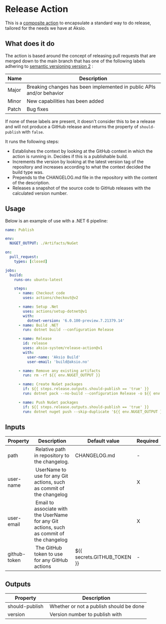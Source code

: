 # Release Action

This is a [composite action](https://docs.github.com/en/actions/creating-actions/creating-a-composite-action) to encapsulate
a standard way to do release, tailored for the needs we have at Aksio.

## What does it do

The action is based around the concept of releasing pull requests that are merged down to the main branch that has
one of the following labels adhering to [semantic versioning version 2](https://semver.org) :

| Name | Description |
| ---- | ----------- |
| Major | Breaking changes has been implemented in public APIs and/or behavior |
| Minor | New capabilities has been added |
| Patch | Bug fixes |

If none of these labels are present, it doesn't consider this to be a release and will not produce a GitHub release and returns
the property of `should-publish` with `false`.

It runs the following steps:

* Establishes the context by looking at the GitHub context in which the action is running in. Decides if this is a publishable build.
* Increments the version by looking at the latest version tag of the repository and increases according to what the context decided the build type was.
* Prepends to the CHANGELOG.md file in the repository with the content of the description.
* Releases a snapshot of the source code to GitHub releases with the calculated version number.

## Usage

Below is an example of use with a .NET 6 pipeline:

```yml
name: Publish

env:
  NUGET_OUTPUT: ./Artifacts/NuGet

on:
  pull_request:
    types: [closed]  

jobs:
  build:
    runs-on: ubuntu-latest

    steps:
      - name: Checkout code
        uses: actions/checkout@v2

      - name: Setup .Net
        uses: actions/setup-dotnet@v1
        with:
          dotnet-version: '6.0.100-preview.7.21379.14'
      - name: Build .NET
        run: dotnet build --configuration Release

      - name: Release
        id: release
        uses: aksio-system/release-action@v1
        with:
          user-name: 'Aksio Build'
          user-email: 'build@aksio.no'

      - name: Remove any existing artifacts
        run: rm -rf ${{ env.NUGET_OUTPUT }}

      - name: Create NuGet packages
        if: ${{ steps.release.outputs.should-publish == 'true' }}
        run: dotnet pack --no-build --configuration Release -o ${{ env.NUGET_OUTPUT }} -p:PackageVersion=${{ steps.release.outputs.version }} -p:IncludeSymbols=true -p:SymbolPackageFormat=snupkg

      - name: Push NuGet packages
        if: ${{ steps.release.outputs.should-publish == 'true' }}
        run: dotnet nuget push --skip-duplicate '${{ env.NUGET_OUTPUT }}/*.nupkg' --api-key ${{ secrets.NUGET_API_KEY }} --source https://api.nuget.org/v3/index.json
```

## Inputs

| Property | Description | Default value | Required |
| -------- | ----------- | ------------- | -------- |
| path | Relative path in repository to the changelog. | CHANGELOG.md | - |
| user-name | UserName to use for any Git actions, such as commit of the changelog | | X |
| user-email | Email to associate with the UserName for any Git actions, such as commit of the changelog | | X |
| github-token | The GitHub token to use for any GitHub actions | ${{ secrets.GITHUB_TOKEN }} | - |

## Outputs

| Property | Description |
| -------- | ----------- |
| should-publish | Whether or not a publish should be done |
| version | Version number to publish with |
